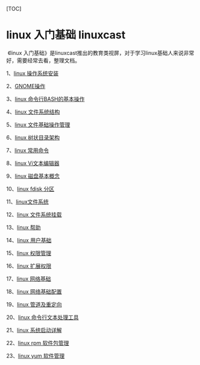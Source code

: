 [TOC]

# linux 入门基础 linuxcast

​	《linux 入门基础》是linuxcast推出的教育类视屏，对于学习linux基础人来说非常好，需要经常去看，整理文档。

1、[linux 操作系统安装](../20170601/centos_6.5_install.md)

2、[GNOME操作](..)

3、[linux 命令行BASH的基本操作](../20170601/linux_命令行BASH的基本操作.md)

4、[linux 文件系统结构](../20170601/linux_文件系统结构.md)

5、[linux 文件基础操作管理](../20170601/linux_文件基础操作管理.md)

6、[linux 树状目录架构](../20170601/linux_根目录_说明.md)

7、[linux 常用命令](../20170502/linux_常用命令.md)

8、[linux Vi文本编辑器](../20170601/linux_vi文本编辑器.md)

9、[linux 磁盘基本概念](../20170601/linux_磁盘基本概念.md)

10、[linux fdisk 分区](../20180717/linux_磁盘分区_fdisk.md)

11、[linux文件系统](../20180718/linux_创建文件系统.md)

12、[linux 文件系统挂载](../20180718/LINUX_挂载_卸载.md)

13、[linux 帮助](../20180804/linux_帮助.md)

14、[linux 用户基础](../20170601/linux_user_group.md)

15、[linux 权限管理](../20170601/linux_authorization.md)

16、[linux 扩展权限](../20170601/linux_authorization.md)

17、[linux 网络基础](../20170601/linux_network.md)

18、[linux 网络基础配置](../20170601/linux_network.md)

19、[linux 管道及重定向](../20170601/linux_重定向.md)

20、[linux 命令行文本处理工具](../20170601/linux_命令行文本处理工具.md)

21、[linux 系统启动详解](../20170601/linux_startup.md)

22、[linux rpm 软件包管理](../20170601/linux_rpm.md)

23、[linux yum 软件管理](../20170502/linux_yum_command.md)

